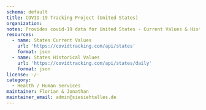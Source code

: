 ```yaml
---
schema: default
title: COVID-19 Tracking Project (United States)
organization:
notes: Provides covid-19 data for United States - Current Values & Historical Values
resources:
  - name: States Current Values
    url: 'https://covidtracking.com/api/states'
    format: json
  - name: States Historical Values
    url: 'https://covidtracking.com/api/states/daily'
    format: json
license: -/-
category:
  - Health / Human Services
maintainer: Florian & Jonathan
maintainer_email: admin@siesiehtalles.de
---
```

